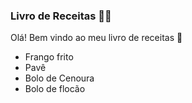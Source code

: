 ### Livro de Receitas :man_cook:

Olá! Bem vindo ao meu livro de receitas :wave:

- Frango frito
- ​Pavê
- Bolo de Cenoura
- Bolo de flocão